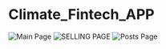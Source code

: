 # Climate_Fintech_APP
![Main Page](https://user-images.githubusercontent.com/60322472/206447194-898cbc23-8d33-496c-8167-63882f5bd43e.png)
![SELLING PAGE](https://user-images.githubusercontent.com/60322472/206447047-a62bd4f4-cbd2-4901-ae22-a1f904c1a54c.png)
![Posts Page](https://user-images.githubusercontent.com/60322472/206447182-075d9e86-c603-4efa-b1c4-88ac6ab912a6.png)
